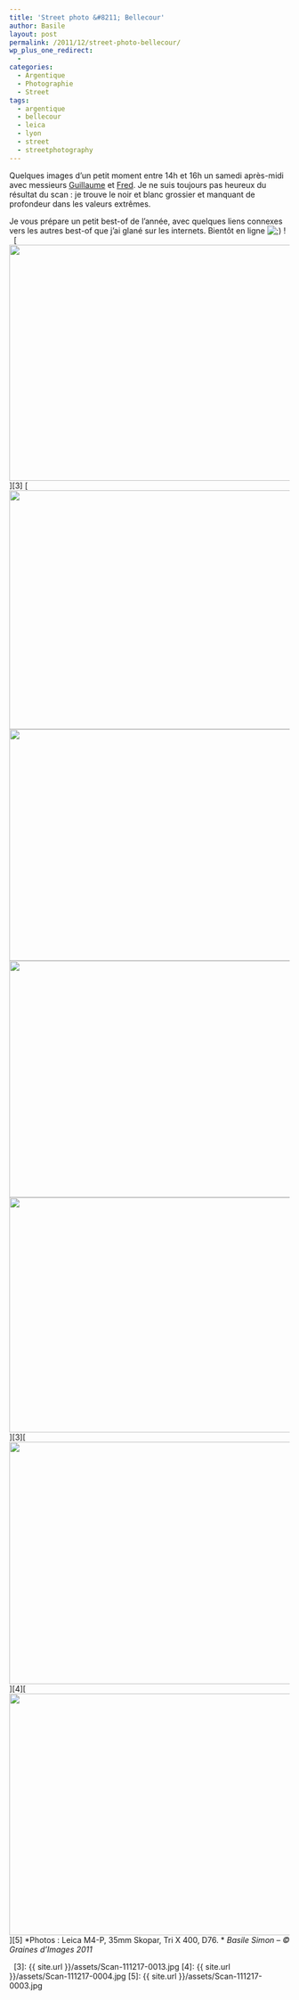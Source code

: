 ```yaml
---
title: 'Street photo &#8211; Bellecour'
author: Basile
layout: post
permalink: /2011/12/street-photo-bellecour/
wp_plus_one_redirect:
  -
categories:
  - Argentique
  - Photographie
  - Street
tags:
  - argentique
  - bellecour
  - leica
  - lyon
  - street
  - streetphotography
---
```

Quelques images d&#8217;un petit moment entre 14h et 16h un samedi après-midi avec messieurs [Guillaume][1] et [Fred][2].
Je ne suis toujours pas heureux du résultat du scan : je trouve le noir et blanc grossier et manquant de profondeur dans les valeurs extrêmes.

Je vous prépare un petit best-of de l&#8217;année, avec quelques liens connexes vers les autres best-of que j&#8217;ai glané sur les internets. Bientôt en ligne <img src="http://blog.basilesimon.fr/wp-includes/images/smilies/icon_wink.gif" alt=";)" class="wp-smiley" /> !   [<img class="aligncenter size-full wp-image-403" title="Scan-111217-0013" src="{{ site.url }}/assets/Scan-111217-0013.jpg" alt="" width="640" height="424" />][3] [<img class="aligncenter size-full wp-image-400" title="Scan-111217-0002" src="{{ site.url }}/assets/Scan-111217-0002.jpg" alt="" width="640" height="429" /> <img class="aligncenter size-full wp-image-405" title="Scan-111217-0036" src="{{ site.url }}/assets/Scan-111217-0036.jpg" alt="" width="640" height="416" /> <img class="aligncenter size-full wp-image-399" title="Scan-111217-0028" src="{{ site.url }}/assets/Scan-111217-0028.jpg" alt="" width="640" height="425" /> <img class="aligncenter size-full wp-image-404" title="Scan-111217-0021" src="{{ site.url }}/assets/Scan-111217-0021.jpg" alt="" width="640" height="422" /> ][3][<img class="aligncenter size-full wp-image-402" title="Scan-111217-0004" src="{{ site.url }}/assets/Scan-111217-0004.jpg" alt="" width="640" height="435" /> ][4][<img class="aligncenter size-full wp-image-401" title="Scan-111217-0003" src="{{ site.url }}/assets/Scan-111217-0003.jpg" alt="" width="640" height="434" />][5] *Photos : Leica M4-P, 35mm Skopar, Tri X 400, D76. * *Basile Simon – © Graines d’Images 2011*

<div class="wp_plus_one_button" style="margin: 0 8px 8px 0; float:left; ">
  <g:plusone count="false" href="http://blog.basilesimon.fr/2011/12/street-photo-bellecour/" callback="wp_plus_one_handler"></g:plusone>
</div>

 [1]: http://www.flickr.com/photos/irisetchimere/
 [2]: http://www.flickr.com/photos/fredlm/
 [3]: {{ site.url }}/assets/Scan-111217-0013.jpg
 [4]: {{ site.url }}/assets/Scan-111217-0004.jpg
 [5]: {{ site.url }}/assets/Scan-111217-0003.jpg
